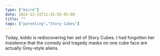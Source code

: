 ```yaml
---
type: ["micro"]
date: 2022-12-31T11:35:55-05:00
title: ""
tags: ["parenting","Story Cubes"]
---
```

Today, kiddo is rediscovering her set of Story Cubes. I had forgotten her insistence that the comedy and tragedy masks on one cube face are actually Grey-style aliens.
